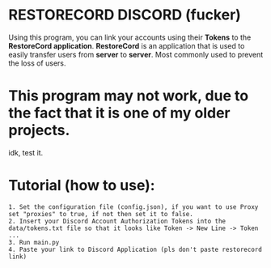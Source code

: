 # RESTORECORD DISCORD (fucker)
Using this program, you can link your accounts using their **Tokens** to the **RestoreCord application**.
**RestoreCord** is an application that is used to easily transfer users from **server** to **server**. Most commonly used to prevent the loss of users.

# This program may not work, due to the fact that it is one of my older projects.
idk, test it.

# Tutorial (how to use):
```
1. Set the configuration file (config.json), if you want to use Proxy set "proxies" to true, if not then set it to false.
2. Insert your Discord Account Authorization Tokens into the data/tokens.txt file so that it looks like Token -> New Line -> Token ...
3. Run main.py
4. Paste your link to Discord Application (pls don't paste restorecord link)
```
